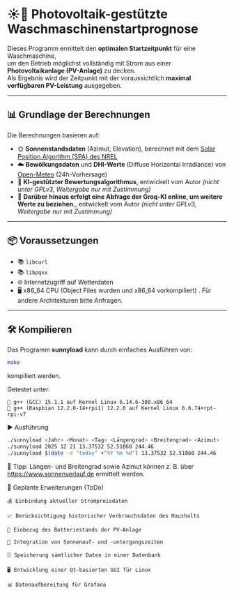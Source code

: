# ☀️🧺 Photovoltaik-gestützte Waschmaschinenstartprognose

Dieses Programm ermittelt den **optimalen Startzeitpunkt** für eine Waschmaschine,  
um den Betrieb möglichst vollständig mit Strom aus einer **Photovoltaikanlage (PV-Anlage)** zu decken.  
Als Ergebnis wird der Zeitpunkt mit der voraussichtlich **maximal verfügbaren PV-Leistung** ausgegeben.

---

## 📊 Grundlage der Berechnungen
Die Berechnungen basieren auf:

- 🌞 **Sonnenstandsdaten** (Azimut, Elevation), berechnet mit dem [Solar Position Algorithm (SPA) des NREL](https://midcdmz.nrel.gov/spa/)  
- ☁️ **Bewölkungsdaten** und **DHI-Werte** (Diffuse Horizontal Irradiance) von [Open-Meteo](https://open-meteo.com/) (24h-Vorhersage)  
- 🤖 **KI-gestützter Bewertungsalgorithmus**, entwickelt vom Autor *(nicht unter GPLv3, Weitergabe nur mit Zustimmung)*
- 🤖 **Darüber hinaus erfolgt eine Abfrage der Groq-KI online, um weitere Werte zu beziehen.**, entwickelt vom Autor *(nicht unter GPLv3, Weitergabe nur mit Zustimmung)*

---

## 📦 Voraussetzungen

- 📚 `libcurl`  
- 📚 `libpqxx`  
- 🌐 Internetzugriff auf Wetterdaten
- 🖥️ x86_64 CPU (Object Files wurden und x86_64 vorkompiliert) . Für andere Architekturen bitte Anfragen.
---

## 🛠️ Kompilieren
Das Programm **sunnyload** kann durch einfaches Ausführen von:

```bash
make
```
kompiliert werden.

Getestet unter:

    🐧 g++ (GCC) 15.1.1 auf Kernel Linux 6.14.6-300.x86_64
    🍓 g++ (Raspbian 12.2.0-14+rpi1) 12.2.0 auf Kernel Linux 6.6.74+rpt-rpi-v7

▶️ Ausführung

```bash
./sunnyload <Jahr> <Monat> <Tag> <Längengrad> <Breitengrad> <Azimut>
./sunnyload 2025 12 21 13.37532 52.51860 244.46
./sunnyload $(date -d "today" +"%Y %m %d") 13.37532 52.51860 244.46
```

📍 Tipp:
Längen- und Breitengrad sowie Azimut können z. B. über
https://www.sonnenverlauf.de ermittelt werden.


📌 Geplante Erweiterungen (ToDo)

    💰 Einbindung aktueller Strompreisdaten

    📈 Berücksichtigung historischer Verbrauchsdaten des Haushalts

    🔋 Einbezug des Batteriestands der PV-Anlage

    🌅 Integration von Sonnenauf- und -untergangszeiten

    🗄️ Speicherung sämtlicher Daten in einer Datenbank

    🖥️ Entwicklung einer Qt-basierten GUI für Linux

    📊 Datenaufbereitung für Grafana





